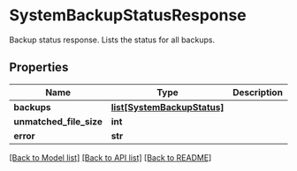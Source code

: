 # SystemBackupStatusResponse

Backup status response. Lists the status for all backups.
## Properties
Name | Type | Description | Notes
------------ | ------------- | ------------- | -------------
**backups** | [**list[SystemBackupStatus]**](SystemBackupStatus.md) |  | [optional] 
**unmatched_file_size** | **int** |  | 
**error** | **str** |  | [optional] 

[[Back to Model list]](../README.md#documentation-for-models) [[Back to API list]](../README.md#documentation-for-api-endpoints) [[Back to README]](../README.md)


